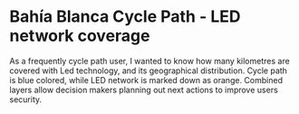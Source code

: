 # Bahía Blanca Cycle Path - LED network coverage
As a frequently cycle path user, I wanted to know how many kilometres are covered with Led technology, and its geographical distribution. Cycle path is blue colored, while LED network is marked down as orange. Combined layers allow decision makers planning out next actions to improve users security. 
